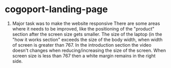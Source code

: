 # cogoport-landing-page

1) Major task was to make the website responsive
   There are some areas where it needs to be improved, like the positioning of the "product" section after the screen size gets smaller.
   The size of the laptop (in the "how it works section" exceeds the size of the body width, when width of screen is greater than 767.
   In the introduction section the video doesn't changes when reducing/increasing the size of the screen.
   When screen size is less than 767 then a white margin remains in the right side.

